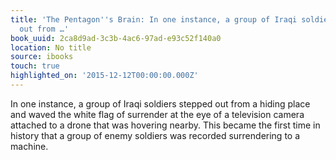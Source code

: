 ```yaml
---
title: 'The Pentagon''s Brain: In one instance, a group of Iraqi soldiers stepped
  out from …'
book_uuid: 2ca8d9ad-3c3b-4ac6-97ad-e93c52f140a0
location: No title
source: ibooks
touch: true
highlighted_on: '2015-12-12T00:00:00.000Z'
---
```


In one instance, a group of Iraqi soldiers stepped out from a hiding place and waved the white flag of surrender at the eye of a television camera attached to a drone that was hovering nearby. This became the first time in history that a group of enemy soldiers was recorded surrendering to a machine.